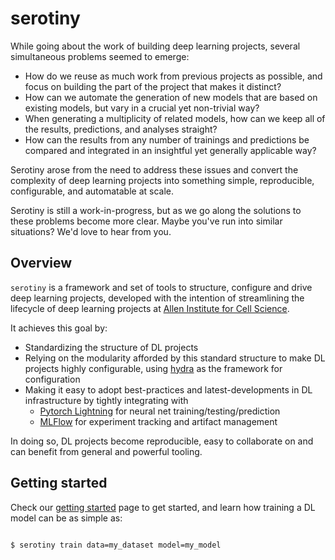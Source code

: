 # serotiny

While going about the work of building deep learning projects, several simultaneous problems seemed to emerge:

* How do we reuse as much work from previous projects as possible, and focus on building the part of the project that makes it distinct?
* How can we automate the generation of new models that are based on existing models, but vary in a crucial yet non-trivial way?
* When generating a multiplicity of related models, how can we keep all of the results, predictions, and analyses straight?
* How can the results from any number of trainings and predictions be compared and integrated in an insightful yet generally applicable way?

Serotiny arose from the need to address these issues and convert the complexity of deep learning projects into something simple, reproducible, configurable, and automatable at scale.

Serotiny is still a work-in-progress, but as we go along the solutions to these problems become more clear. Maybe you've run into similar situations? We'd love to hear from you.

## Overview

`serotiny` is a framework and set of tools to structure, configure and drive deep
learning projects, developed with the intention of streamlining the lifecycle of
deep learning projects at [Allen Institute for Cell Science](https://www.allencell.org/).

It achieves this goal by:

- Standardizing the structure of DL projects
- Relying on the modularity afforded by this standard structure to make DL projects highly
  configurable, using [hydra](https://hydra.cc) as the framework for configuration
- Making it easy to adopt best-practices and latest-developments in DL infrastructure
  by tightly integrating with
    - [Pytorch Lightning](https://pytorchlightning.ai) for neural net training/testing/prediction
    - [MLFlow](https://mlflow.org) for experiment tracking and artifact management

In doing so, DL projects become reproducible, easy to collaborate on and can
benefit from general and powerful tooling.

## Getting started

Check our [getting started](https://allencellmodeling.github.io/serotiny/getting_started.html)
page to get started, and learn how training a DL model can be as simple as:

``` sh

$ serotiny train data=my_dataset model=my_model

```
